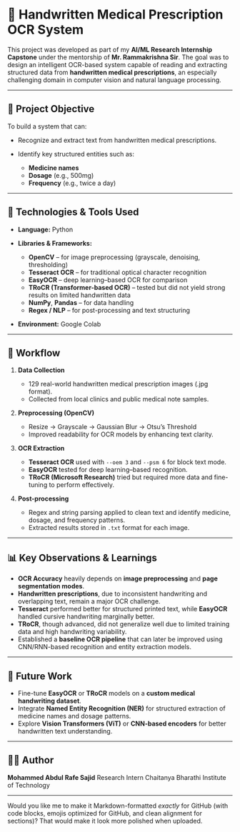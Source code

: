 # 📝 Handwritten Medical Prescription OCR System

This project was developed as part of my **AI/ML Research Internship Capstone** under the mentorship of **Mr. Rammakrishna Sir**.
The goal was to design an intelligent OCR-based system capable of reading and extracting structured data from **handwritten medical prescriptions**, an especially challenging domain in computer vision and natural language processing.

---

## 📌 Project Objective

To build a system that can:

* Recognize and extract text from handwritten medical prescriptions.
* Identify key structured entities such as:

  * **Medicine names**
  * **Dosage** (e.g., 500mg)
  * **Frequency** (e.g., twice a day)

---

## 🧠 Technologies & Tools Used

* **Language:** Python
* **Libraries & Frameworks:**

  * **OpenCV** – for image preprocessing (grayscale, denoising, thresholding)
  *  **Tesseract OCR** – for traditional optical character recognition
  *  **EasyOCR** – deep learning–based OCR for comparison
  *  **TRoCR (Transformer-based OCR)** – tested but did not yield strong results on limited handwritten data
  *  **NumPy**, **Pandas** – for data handling
  *  **Regex / NLP** – for post-processing and text structuring
* **Environment:** Google Colab

---

## 🔄 Workflow

1. **Data Collection**

   * 129 real-world handwritten medical prescription images (.jpg format).
   * Collected from local clinics and public medical note samples.

2. **Preprocessing (OpenCV)**

   * Resize → Grayscale → Gaussian Blur → Otsu’s Threshold
   * Improved readability for OCR models by enhancing text clarity.

3. **OCR Extraction**

   * **Tesseract OCR** used with `--oem 3` and `--psm 6` for block text mode.
   * **EasyOCR** tested for deep learning–based recognition.
   * **TRoCR (Microsoft Research)** tried but required more data and fine-tuning to perform effectively.

4. **Post-processing**

   * Regex and string parsing applied to clean text and identify medicine, dosage, and frequency patterns.
   * Extracted results stored in `.txt` format for each image.

---

## 📊 Key Observations & Learnings

* **OCR Accuracy** heavily depends on **image preprocessing** and **page segmentation modes**.
* **Handwritten prescriptions**, due to inconsistent handwriting and overlapping text, remain a major OCR challenge.
* **Tesseract** performed better for structured printed text, while **EasyOCR** handled cursive handwriting marginally better.
* **TRoCR**, though advanced, did not generalize well due to limited training data and high handwriting variability.
* Established a **baseline OCR pipeline** that can later be improved using CNN/RNN-based recognition and entity extraction models.

---

## 🚀 Future Work

* Fine-tune **EasyOCR** or **TRoCR** models on a **custom medical handwriting dataset**.
* Integrate **Named Entity Recognition (NER)** for structured extraction of medicine names and dosage patterns.
* Explore **Vision Transformers (ViT)** or **CNN-based encoders** for better handwritten text understanding.

---

## 🙋‍♂️ Author

**Mohammed Abdul Rafe Sajid**
Research Intern
Chaitanya Bharathi Institute of Technology

---

Would you like me to make it Markdown-formatted *exactly* for GitHub (with code blocks, emojis optimized for GitHub, and clean alignment for sections)? That would make it look more polished when uploaded.
